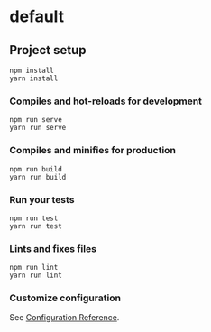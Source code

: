# default

## Project setup
```
npm install
yarn install
```

### Compiles and hot-reloads for development
```
npm run serve
yarn run serve
```

### Compiles and minifies for production
```
npm run build
yarn run build
```

### Run your tests
```
npm run test
yarn run test
```

### Lints and fixes files
```
npm run lint
yarn run lint
```

### Customize configuration
See [Configuration Reference](https://cli.vuejs.org/config/).

